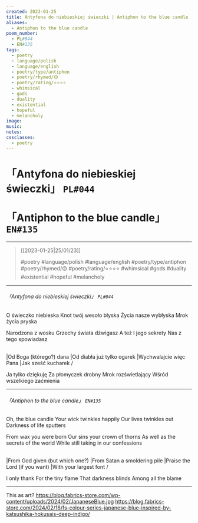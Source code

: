 ```yaml
---
created: 2023-01-25
title: Antyfona do niebieskiej świeczki | Antiphon to the blue candle
aliases:
  - Antiphon to the blue candle
poem_number:
  - PL#044
  - EN#135
tags:
  - poetry
  - language/polish
  - language/english
  - poetry/type/antiphon
  - poetry/rhymed/🟡
  - poetry/rating/⭐⭐⭐⭐
  - whimsical
  - gods
  - duality
  - existential
  - hopeful
  - melancholy
image:
music:
notes:
cssclasses:
  - poetry
---
```

# 「Antyfona do niebieskiej świeczki」 `PL#044`
# 「Antiphon to the blue candle」 `EN#135`

---

> [[2023-01-25|25/01/23]]
> 
> #poetry 
> #language/polish #language/english 
> #poetry/type/antiphon 
> #poetry/rhymed/🟡 
> #poetry/rating/⭐⭐⭐⭐ 
> #whimsical #gods #duality #existential #hopeful #melancholy 

---

###### 「Antyfona do niebieskiej świeczki」 `PL#044`
O świeczko niebieska
Knot twój wesoło błyska
Życia nasze wybłyska
Mrok życia pryska

Narodzona z wosku
Grzechy świata dźwigasz
A też I jego sekrety
Nas z tego spowiadasz 

\
 |Od Boga (którego?) dana
 |Od diabła już tylko ogarek
 |Wychwalajcie więc Pana
 |Jak sześć kucharek
/

Ja tylko dziękuję
Za płomyczek drobny
Mrok rozświetlający
Wśród wszelkiego zaćmienia

---

######  「Antiphon to the blue candle」 `EN#135`
Oh, the blue candle
Your wick twinkles happily
Our lives twinkles out
Darkness of life sputters

From wax you were born
Our sins your crown of thorns
As well as the secrets of the world
While still taking in our confessions

\
 |From God given (but which one?)
 |From Satan a smoldering pile
 |Praise the Lord (if you want)
 |With your largest font
/

I only thank
For the tiny flame
That darkness blinds
Among all the blame






---
This as art? https://blog.fabrics-store.com/wp-content/uploads/2024/02/JapaneseBlue.jpg
https://blog.fabrics-store.com/2024/02/16/fs-colour-series-japanese-blue-inspired-by-katsushika-hokusais-deep-indigo/